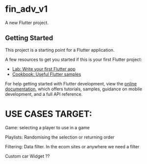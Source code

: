 # fin_adv_v1

A new Flutter project.

## Getting Started

This project is a starting point for a Flutter application.

A few resources to get you started if this is your first Flutter project:

- [Lab: Write your first Flutter app](https://docs.flutter.dev/get-started/codelab)
- [Cookbook: Useful Flutter samples](https://docs.flutter.dev/cookbook)

For help getting started with Flutter development, view the
[online documentation](https://docs.flutter.dev/), which offers tutorials,
samples, guidance on mobile development, and a full API reference.


# USE CASES TARGET:
Game: selecting a player to use in a game

Playlists: Randomising the selection or returning order

Filtering: Data filter. In the ecom sites or anywhere we need a filter

Custom car Widget ??